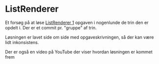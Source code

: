 # ListRenderer

Et forsøg på at løse [ListRenderer 1](https://petlatkea.notion.site/petlatkea/ListRenderer-1-3bcc137c27904a90b2898c18016b3040) opgaven i nogenlunde de trin den er opdelt i. 
Der er et commit pr. "gruppe" af trin.

Løsningen er lavet side om side med opgaveskrivningen, så der kan være lidt inkonsistens.

Der er også en video på YouTube der viser hvordan løsningen er kommet frem
